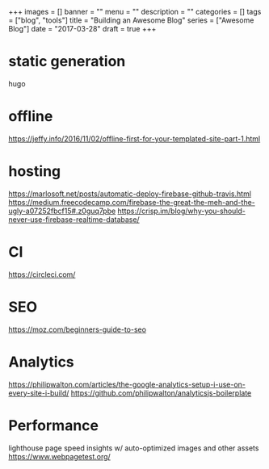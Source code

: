 +++
images = []
banner = ""
menu = ""
description = ""
categories = []
tags = ["blog", "tools"]
title = "Building an Awesome Blog"
series = ["Awesome Blog"]
date = "2017-03-28"
draft = true
+++

# static generation
hugo

# offline
https://jeffy.info/2016/11/02/offline-first-for-your-templated-site-part-1.html

# hosting
https://marlosoft.net/posts/automatic-deploy-firebase-github-travis.html
https://medium.freecodecamp.com/firebase-the-great-the-meh-and-the-ugly-a07252fbcf15#.z0guq7pbe
https://crisp.im/blog/why-you-should-never-use-firebase-realtime-database/

# CI
https://circleci.com/

# SEO
https://moz.com/beginners-guide-to-seo

# Analytics
https://philipwalton.com/articles/the-google-analytics-setup-i-use-on-every-site-i-build/
https://github.com/philipwalton/analyticsjs-boilerplate

# Performance
lighthouse
page speed insights
  w/ auto-optimized images and other assets
https://www.webpagetest.org/
